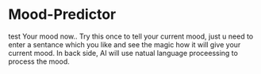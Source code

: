 # Mood-Predictor
 test Your mood now..
  Try this once to tell your current mood, just u need to enter a sentance which you like and see the magic how it will give your current mood.
  In back side, AI will use natual language proceessing to process the mood. 
